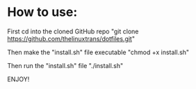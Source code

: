 # How to use:

First cd into the cloned GitHub repo "git clone https://github.com/thelinuxtrans/dotfiles.git"

Then make the "install.sh" file executable "chmod +x install.sh"

Then run the "install.sh" file "./install.sh"

ENJOY!
